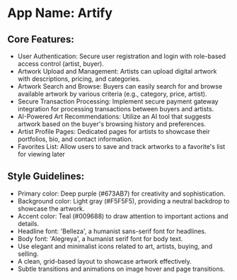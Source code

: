 # **App Name**: Artify

## Core Features:

- User Authentication: Secure user registration and login with role-based access control (artist, buyer).
- Artwork Upload and Management: Artists can upload digital artwork with descriptions, pricing, and categories.
- Artwork Search and Browse: Buyers can easily search for and browse available artwork by various criteria (e.g., category, price, artist).
- Secure Transaction Processing: Implement secure payment gateway integration for processing transactions between buyers and artists.
- AI-Powered Art Recommendations: Utilize an AI tool that suggests artwork based on the buyer's browsing history and preferences.
- Artist Profile Pages: Dedicated pages for artists to showcase their portfolios, bio, and contact information.
- Favorites List: Allow users to save and track artworks to a favorite's list for viewing later

## Style Guidelines:

- Primary color: Deep purple (#673AB7) for creativity and sophistication.
- Background color: Light gray (#F5F5F5), providing a neutral backdrop to showcase the artwork.
- Accent color: Teal (#009688) to draw attention to important actions and details.
- Headline font: 'Belleza', a humanist sans-serif font for headlines.
- Body font: 'Alegreya', a humanist serif font for body text.
- Use elegant and minimalist icons related to art, artists, buying, and selling.
- A clean, grid-based layout to showcase artwork effectively.
- Subtle transitions and animations on image hover and page transitions.